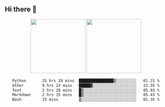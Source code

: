 ## Hi there 👋
<div align="center">
<span>  </span>
<img height="170px" src="https://github-readme-stats.vercel.app/api?username=LZvoid&show_icons=true&count_private==true&v=3" /><span>        </span><img height="170px" src="https://github-readme-stats.vercel.app/api/top-langs/?username=LZvoid&layout=compact&langs_count=8&v=3" />
<span>  </span>
</div>
<div align="center">

<!--START_SECTION:waka-->

```txt
Python       25 hrs 28 mins  ███████████████▒░░░░░░░░░   61.21 %
Other        9 hrs 23 mins   █████▓░░░░░░░░░░░░░░░░░░░   22.55 %
Text         2 hrs 28 mins   █▒░░░░░░░░░░░░░░░░░░░░░░░   05.93 %
Markdown     2 hrs 15 mins   █▒░░░░░░░░░░░░░░░░░░░░░░░   05.43 %
Bash         33 mins         ▒░░░░░░░░░░░░░░░░░░░░░░░░   01.35 %
```

<!--END_SECTION:waka-->
</div>
